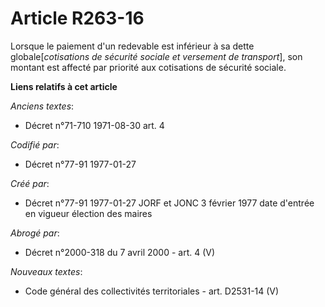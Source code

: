 # Article R263-16

Lorsque le paiement d'un redevable est inférieur à sa dette globale[*cotisations de sécurité sociale et versement de
transport*], son montant est affecté par priorité aux cotisations de sécurité sociale.

**Liens relatifs à cet article**

_Anciens textes_:

  - Décret n°71-710 1971-08-30 art. 4

_Codifié par_:

  - Décret n°77-91 1977-01-27

_Créé par_:

  - Décret n°77-91 1977-01-27 JORF et JONC 3 février 1977 date d'entrée en vigueur élection des maires

_Abrogé par_:

  - Décret n°2000-318 du 7 avril 2000 - art. 4 (V)

_Nouveaux textes_:

  - Code général des collectivités territoriales - art. D2531-14 (V)
